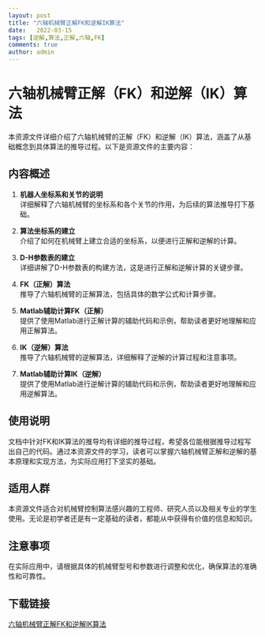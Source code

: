 ```yaml
---
layout: post
title: "六轴机械臂正解FK和逆解IK算法"
date:   2022-03-15
tags: [逆解,算法,正解,六轴,FK]
comments: true
author: admin
---
```

# 六轴机械臂正解（FK）和逆解（IK）算法

本资源文件详细介绍了六轴机械臂的正解（FK）和逆解（IK）算法，涵盖了从基础概念到具体算法的推导过程。以下是资源文件的主要内容：

## 内容概述

1. **机器人坐标系和关节的说明**  
   详细解释了六轴机械臂的坐标系和各个关节的作用，为后续的算法推导打下基础。

2. **算法坐标系的建立**  
   介绍了如何在机械臂上建立合适的坐标系，以便进行正解和逆解的计算。

3. **D-H参数表的建立**  
   详细讲解了D-H参数表的构建方法，这是进行正解和逆解计算的关键步骤。

4. **FK（正解）算法**  
   推导了六轴机械臂的正解算法，包括具体的数学公式和计算步骤。

5. **Matlab辅助计算FK（正解）**  
   提供了使用Matlab进行正解计算的辅助代码和示例，帮助读者更好地理解和应用正解算法。

6. **IK（逆解）算法**  
   推导了六轴机械臂的逆解算法，详细解释了逆解的计算过程和注意事项。

7. **Matlab辅助计算IK（逆解）**  
   提供了使用Matlab进行逆解计算的辅助代码和示例，帮助读者更好地理解和应用逆解算法。

## 使用说明

文档中针对FK和IK算法的推导均有详细的推导过程，希望各位能根据推导过程写出自己的代码。通过本资源文件的学习，读者可以掌握六轴机械臂正解和逆解的基本原理和实现方法，为实际应用打下坚实的基础。

## 适用人群

本资源文件适合对机械臂控制算法感兴趣的工程师、研究人员以及相关专业的学生使用。无论是初学者还是有一定基础的读者，都能从中获得有价值的信息和知识。

## 注意事项

在实际应用中，请根据具体的机械臂型号和参数进行调整和优化，确保算法的准确性和可靠性。

## 下载链接

[六轴机械臂正解FK和逆解IK算法](https://pan.quark.cn/s/384f0f51bf59)